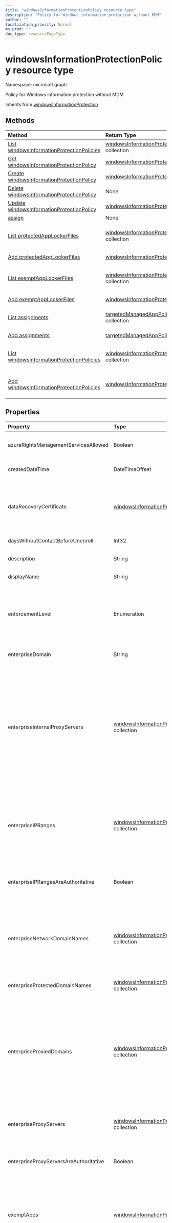 ```yaml
---
title: "windowsInformationProtectionPolicy resource type"
description: "Policy for Windows information protection without MDM"
author: ""
localization_priority: Normal
ms.prod: ""
doc_type: resourcePageType
---
```


# windowsInformationProtectionPolicy resource type


Namespace: microsoft.graph

Policy for Windows information protection without MDM


Inherits from [windowsInformationProtection](../resources/windowsinformationprotection.md)

## Methods
|Method|Return Type|Description|
|:---|:---|:---|
|[List windowsInformationProtectionPolicies](../api/windowsinformationprotectionpolicy-list.md)|[windowsInformationProtectionPolicy](../resources/windowsinformationprotectionpolicy.md) collection|List properties and relationships of the [windowsInformationProtectionPolicy](../resources/windowsinformationprotectionpolicy.md) objects.|
|[Get windowsInformationProtectionPolicy](../api/windowsinformationprotectionpolicy-get.md)|[windowsInformationProtectionPolicy](../resources/windowsinformationprotectionpolicy.md)|Read properties and relationships of the [windowsInformationProtectionPolicy](../resources/windowsinformationprotectionpolicy.md) object.|
|[Create windowsInformationProtectionPolicy](../api/windowsinformationprotectionpolicy-create.md)|[windowsInformationProtectionPolicy](../resources/windowsinformationprotectionpolicy.md)|Create a new [windowsInformationProtectionPolicy](../resources/windowsinformationprotectionpolicy.md) object.|
|[Delete windowsInformationProtectionPolicy](../api/windowsinformationprotectionpolicy-delete.md)|None|Deletes a [windowsInformationProtectionPolicy](../resources/windowsinformationprotectionpolicy.md).|
|[Update windowsInformationProtectionPolicy](../api/windowsinformationprotectionpolicy-update.md)|[windowsInformationProtectionPolicy](../resources/windowsinformationprotectionpolicy.md)|Update the properties of a [windowsInformationProtectionPolicy](../resources/windowsinformationprotectionpolicy.md) object.|
|[assign](../api/windowsinformationprotectionpolicy-assign.md)|None||
|[List protectedAppLockerFiles](../api/windowsinformationprotectionpolicy-list-protectedapplockerfiles.md)|[windowsInformationProtectionAppLockerFile](../resources/windowsinformationprotectionapplockerfile.md) collection|Get the windowsInformationProtectionAppLockerFiles from the protectedAppLockerFiles navigation property.|
|[Add protectedAppLockerFiles](../api/windowsinformationprotectionpolicy-post-protectedapplockerfiles.md)|[windowsInformationProtectionAppLockerFile](../resources/windowsinformationprotectionapplockerfile.md)|Add protectedAppLockerFiles by posting to the protectedAppLockerFiles collection.|
|[List exemptAppLockerFiles](../api/windowsinformationprotectionpolicy-list-exemptapplockerfiles.md)|[windowsInformationProtectionAppLockerFile](../resources/windowsinformationprotectionapplockerfile.md) collection|Get the windowsInformationProtectionAppLockerFiles from the exemptAppLockerFiles navigation property.|
|[Add exemptAppLockerFiles](../api/windowsinformationprotectionpolicy-post-exemptapplockerfiles.md)|[windowsInformationProtectionAppLockerFile](../resources/windowsinformationprotectionapplockerfile.md)|Add exemptAppLockerFiles by posting to the exemptAppLockerFiles collection.|
|[List assignments](../api/windowsinformationprotectionpolicy-list-assignments.md)|[targetedManagedAppPolicyAssignment](../resources/targetedmanagedapppolicyassignment.md) collection|Get the targetedManagedAppPolicyAssignments from the assignments navigation property.|
|[Add assignments](../api/windowsinformationprotectionpolicy-post-assignments.md)|[targetedManagedAppPolicyAssignment](../resources/targetedmanagedapppolicyassignment.md)|Add assignments by posting to the assignments collection.|
|[List windowsInformationProtectionPolicies](../api/deviceappmanagement-list-windowsinformationprotectionpolicies.md)|[windowsInformationProtectionPolicy](../resources/windowsinformationprotectionpolicy.md) collection|Get the windowsInformationProtectionPolicies from the windowsInformationProtectionPolicies navigation property.|
|[Add windowsInformationProtectionPolicies](../api/deviceappmanagement-post-windowsinformationprotectionpolicies.md)|[windowsInformationProtectionPolicy](../resources/windowsinformationprotectionpolicy.md)|Add windowsInformationProtectionPolicies by posting to the windowsInformationProtectionPolicies collection.|

## Properties
|Property|Type|Description|
|:---|:---|:---|
|azureRightsManagementServicesAllowed|Boolean|Specifies whether to allow Azure RMS encryption for WIP Inherited from [windowsInformationProtection](../resources/windowsinformationprotection.md)|
|createdDateTime|DateTimeOffset|The date and time the policy was created. Inherited from [managedAppPolicy](../resources/managedapppolicy.md)|
|dataRecoveryCertificate|[windowsInformationProtectionDataRecoveryCertificate](../resources/windowsinformationprotectiondatarecoverycertificate.md)|Specifies a recovery certificate that can be used for data recovery of encrypted files. This is the same as the data recovery agent(DRA) certificate for encrypting file system(EFS) Inherited from [windowsInformationProtection](../resources/windowsinformationprotection.md)|
|daysWithoutContactBeforeUnenroll|Int32|Offline interval before app data is wiped (days) |
|description|String|The policy's description. Inherited from [managedAppPolicy](../resources/managedapppolicy.md)|
|displayName|String|Policy display name. Inherited from [managedAppPolicy](../resources/managedapppolicy.md)|
|enforcementLevel|Enumeration|WIP enforcement level.See the Enum definition for supported values Inherited from [windowsInformationProtection](../resources/windowsinformationprotection.md). Possible values are: `noProtection`, `encryptAndAuditOnly`, `encryptAuditAndPrompt`, `encryptAuditAndBlock`.|
|enterpriseDomain|String|Primary enterprise domain Inherited from [windowsInformationProtection](../resources/windowsinformationprotection.md)|
|enterpriseInternalProxyServers|[windowsInformationProtectionResourceCollection](../resources/windowsinformationprotectionresourcecollection.md) collection|This is the comma-separated list of internal proxy servers. For example, "157.54.14.28, 157.54.11.118, 10.202.14.167, 157.53.14.163, 157.69.210.59". These proxies have been configured by the admin to connect to specific resources on the Internet. They are considered to be enterprise network locations. The proxies are only leveraged in configuring the EnterpriseProxiedDomains policy to force traffic to the matched domains through these proxies Inherited from [windowsInformationProtection](../resources/windowsinformationprotection.md)|
|enterpriseIPRanges|[windowsInformationProtectionIPRangeCollection](../resources/windowsinformationprotectioniprangecollection.md) collection|Sets the enterprise IP ranges that define the computers in the enterprise network. Data that comes from those computers will be considered part of the enterprise and protected. These locations will be considered a safe destination for enterprise data to be shared to Inherited from [windowsInformationProtection](../resources/windowsinformationprotection.md)|
|enterpriseIPRangesAreAuthoritative|Boolean|Boolean value that tells the client to accept the configured list and not to use heuristics to attempt to find other subnets. Default is false Inherited from [windowsInformationProtection](../resources/windowsinformationprotection.md)|
|enterpriseNetworkDomainNames|[windowsInformationProtectionResourceCollection](../resources/windowsinformationprotectionresourcecollection.md) collection|This is the list of domains that comprise the boundaries of the enterprise. Data from one of these domains that is sent to a device will be considered enterprise data and protected These locations will be considered a safe destination for enterprise data to be shared to Inherited from [windowsInformationProtection](../resources/windowsinformationprotection.md)|
|enterpriseProtectedDomainNames|[windowsInformationProtectionResourceCollection](../resources/windowsinformationprotectionresourcecollection.md) collection|List of enterprise domains to be protected Inherited from [windowsInformationProtection](../resources/windowsinformationprotection.md)|
|enterpriseProxiedDomains|[windowsInformationProtectionProxiedDomainCollection](../resources/windowsinformationprotectionproxieddomaincollection.md) collection|Contains a list of Enterprise resource domains hosted in the cloud that need to be protected. Connections to these resources are considered enterprise data. If a proxy is paired with a cloud resource, traffic to the cloud resource will be routed through the enterprise network via the denoted proxy server (on Port 80). A proxy server used for this purpose must also be configured using the EnterpriseInternalProxyServers policy Inherited from [windowsInformationProtection](../resources/windowsinformationprotection.md)|
|enterpriseProxyServers|[windowsInformationProtectionResourceCollection](../resources/windowsinformationprotectionresourcecollection.md) collection|This is a list of proxy servers. Any server not on this list is considered non-enterprise Inherited from [windowsInformationProtection](../resources/windowsinformationprotection.md)|
|enterpriseProxyServersAreAuthoritative|Boolean|Boolean value that tells the client to accept the configured list of proxies and not try to detect other work proxies. Default is false Inherited from [windowsInformationProtection](../resources/windowsinformationprotection.md)|
|exemptApps|[windowsInformationProtectionApp](../resources/windowsinformationprotectionapp.md) collection|Exempt applications can also access enterprise data, but the data handled by those applications are not protected. This is because some critical enterprise applications may have compatibility problems with encrypted data. Inherited from [windowsInformationProtection](../resources/windowsinformationprotection.md)|
|iconsVisible|Boolean|Determines whether overlays are added to icons for WIP protected files in Explorer and enterprise only app tiles in the Start menu. Starting in Windows 10, version 1703 this setting also configures the visibility of the WIP icon in the title bar of a WIP-protected app Inherited from [windowsInformationProtection](../resources/windowsinformationprotection.md)|
|id|String| Inherited from [entity](../resources/entity.md)|
|indexingEncryptedStoresOrItemsBlocked|Boolean|This switch is for the Windows Search Indexer, to allow or disallow indexing of items Inherited from [windowsInformationProtection](../resources/windowsinformationprotection.md)|
|isAssigned|Boolean|Indicates if the policy is deployed to any inclusion groups or not. Inherited from [windowsInformationProtection](../resources/windowsinformationprotection.md)|
|lastModifiedDateTime|DateTimeOffset|Last time the policy was modified. Inherited from [managedAppPolicy](../resources/managedapppolicy.md)|
|mdmEnrollmentUrl|String|Enrollment url for the MDM|
|minutesOfInactivityBeforeDeviceLock|Int32|Specifies the maximum amount of time (in minutes) allowed after the device is idle that will cause the device to become PIN or password locked.   Range is an integer X where 0 <= X <= 999.|
|neutralDomainResources|[windowsInformationProtectionResourceCollection](../resources/windowsinformationprotectionresourcecollection.md) collection|List of domain names that can used for work or personal resource Inherited from [windowsInformationProtection](../resources/windowsinformationprotection.md)|
|numberOfPastPinsRemembered|Int32|Integer value that specifies the number of past PINs that can be associated to a user account that can't be reused. The largest number you can configure for this policy setting is 50. The lowest number you can configure for this policy setting is 0. If this policy is set to 0, then storage of previous PINs is not required. This node was added in Windows 10, version 1511. Default is 0.|
|passwordMaximumAttemptCount|Int32|The number of authentication failures allowed before the device will be wiped. A value of 0 disables device wipe functionality. Range is an integer X where 4 <= X <= 16 for desktop and 0 <= X <= 999 for mobile devices.|
|pinExpirationDays|Int32|Integer value specifies the period of time (in days) that a PIN can be used before the system requires the user to change it. The largest number you can configure for this policy setting is 730. The lowest number you can configure for this policy setting is 0. If this policy is set to 0, then the user's PIN will never expire. This node was added in Windows 10, version 1511. Default is 0.|
|pinLowercaseLetters|Enumeration|Integer value that configures the use of lowercase letters in the Windows Hello for Business PIN. Default is NotAllow. Possible values are: `notAllow`, `requireAtLeastOne`, `allow`.|
|pinMinimumLength|Int32|Integer value that sets the minimum number of characters required for the PIN. Default value is 4. The lowest number you can configure for this policy setting is 4. The largest number you can configure must be less than the number configured in the Maximum PIN length policy setting or the number 127, whichever is the lowest.|
|pinSpecialCharacters|Enumeration|Integer value that configures the use of special characters in the Windows Hello for Business PIN. Valid special characters for Windows Hello for Business PIN gestures include: ! " # $ % & ' ( ) * + , - . / : ; < = > ? @ \[ \ \] ^ _ ` { | } ~. Default is NotAllow. Possible values are: `notAllow`, `requireAtLeastOne`, `allow`.|
|pinUppercaseLetters|Enumeration|Integer value that configures the use of uppercase letters in the Windows Hello for Business PIN. Default is NotAllow. Possible values are: `notAllow`, `requireAtLeastOne`, `allow`.|
|protectedApps|[windowsInformationProtectionApp](../resources/windowsinformationprotectionapp.md) collection|Protected applications can access enterprise data and the data handled by those applications are protected with encryption Inherited from [windowsInformationProtection](../resources/windowsinformationprotection.md)|
|protectionUnderLockConfigRequired|Boolean|Specifies whether the protection under lock feature (also known as encrypt under pin) should be configured Inherited from [windowsInformationProtection](../resources/windowsinformationprotection.md)|
|revokeOnMdmHandoffDisabled|Boolean|New property in RS2, pending documentation|
|revokeOnUnenrollDisabled|Boolean|This policy controls whether to revoke the WIP keys when a device unenrolls from the management service. If set to 1 (Don't revoke keys), the keys will not be revoked and the user will continue to have access to protected files after unenrollment. If the keys are not revoked, there will be no revoked file cleanup subsequently. Inherited from [windowsInformationProtection](../resources/windowsinformationprotection.md)|
|rightsManagementServicesTemplateId|Guid|TemplateID GUID to use for RMS encryption. The RMS template allows the IT admin to configure the details about who has access to RMS-protected file and how long they have access Inherited from [windowsInformationProtection](../resources/windowsinformationprotection.md)|
|smbAutoEncryptedFileExtensions|[windowsInformationProtectionResourceCollection](../resources/windowsinformationprotectionresourcecollection.md) collection|Specifies a list of file extensions, so that files with these extensions are encrypted when copying from an SMB share within the corporate boundary Inherited from [windowsInformationProtection](../resources/windowsinformationprotection.md)|
|version|String|Version of the entity. Inherited from [managedAppPolicy](../resources/managedapppolicy.md)|
|windowsHelloForBusinessBlocked|Boolean|Boolean value that sets Windows Hello for Business as a method for signing into Windows.|

## Relationships
|Relationship|Type|Description|
|:---|:---|:---|
|assignments|[targetedManagedAppPolicyAssignment](../resources/targetedmanagedapppolicyassignment.md) collection|Navigation property to list of security groups targeted for policy. Inherited from [windowsInformationProtection](../resources/windowsinformationprotection.md)|
|exemptAppLockerFiles|[windowsInformationProtectionAppLockerFile](../resources/windowsinformationprotectionapplockerfile.md) collection|Another way to input exempt apps through xml files Inherited from [windowsInformationProtection](../resources/windowsinformationprotection.md)|
|protectedAppLockerFiles|[windowsInformationProtectionAppLockerFile](../resources/windowsinformationprotectionapplockerfile.md) collection|Another way to input protected apps through xml files Inherited from [windowsInformationProtection](../resources/windowsinformationprotection.md)|

## JSON representation
Here is a JSON representation of the resource.
<!-- {
  "blockType": "resource",
  "keyProperty": "id",
  "@odata.type": "microsoft.graph.windowsInformationProtectionPolicy",
  "baseType": "microsoft.graph.windowsInformationProtection",
  "openType": false
}
-->
``` json
{
  "@odata.type": "#microsoft.graph.windowsInformationProtectionPolicy",
  "id": "String (identifier)",
  "displayName": "String",
  "description": "String",
  "createdDateTime": "String (timestamp)",
  "lastModifiedDateTime": "String (timestamp)",
  "version": "String",
  "enforcementLevel": "String",
  "enterpriseDomain": "String",
  "enterpriseProtectedDomainNames": [
    {
      "@odata.type": "microsoft.graph.windowsInformationProtectionResourceCollection",
      "resources": [
        "String"
      ]
    }
  ],
  "protectionUnderLockConfigRequired": true,
  "dataRecoveryCertificate": {
    "@odata.type": "microsoft.graph.windowsInformationProtectionDataRecoveryCertificate",
    "subjectName": "String",
    "expirationDateTime": "String (timestamp)",
    "certificate": "binary"
  },
  "revokeOnUnenrollDisabled": true,
  "rightsManagementServicesTemplateId": "Guid",
  "azureRightsManagementServicesAllowed": true,
  "iconsVisible": true,
  "protectedApps": [
    {
      "@odata.type": "microsoft.graph.windowsInformationProtectionStoreApp",
      "publisherName": "String",
      "productName": "String",
      "denied": true
    }
  ],
  "exemptApps": [
    {
      "@odata.type": "microsoft.graph.windowsInformationProtectionStoreApp"
    }
  ],
  "enterpriseNetworkDomainNames": [
    {
      "@odata.type": "microsoft.graph.windowsInformationProtectionResourceCollection"
    }
  ],
  "enterpriseProxiedDomains": [
    {
      "@odata.type": "microsoft.graph.windowsInformationProtectionProxiedDomainCollection",
      "proxiedDomains": [
        {
          "@odata.type": "microsoft.graph.proxiedDomain",
          "ipAddressOrFQDN": "String",
          "proxy": "String"
        }
      ]
    }
  ],
  "enterpriseIPRanges": [
    {
      "@odata.type": "microsoft.graph.windowsInformationProtectionIPRangeCollection",
      "ranges": [
        {
          "@odata.type": "microsoft.graph.iPv6Range",
          "lowerAddress": "String",
          "upperAddress": "String"
        }
      ]
    }
  ],
  "enterpriseIPRangesAreAuthoritative": true,
  "enterpriseProxyServers": [
    {
      "@odata.type": "microsoft.graph.windowsInformationProtectionResourceCollection"
    }
  ],
  "enterpriseInternalProxyServers": [
    {
      "@odata.type": "microsoft.graph.windowsInformationProtectionResourceCollection"
    }
  ],
  "enterpriseProxyServersAreAuthoritative": true,
  "neutralDomainResources": [
    {
      "@odata.type": "microsoft.graph.windowsInformationProtectionResourceCollection"
    }
  ],
  "indexingEncryptedStoresOrItemsBlocked": true,
  "smbAutoEncryptedFileExtensions": [
    {
      "@odata.type": "microsoft.graph.windowsInformationProtectionResourceCollection"
    }
  ],
  "isAssigned": true,
  "revokeOnMdmHandoffDisabled": true,
  "mdmEnrollmentUrl": "String",
  "windowsHelloForBusinessBlocked": true,
  "pinMinimumLength": 1024,
  "pinUppercaseLetters": "String",
  "pinLowercaseLetters": "String",
  "pinSpecialCharacters": "String",
  "pinExpirationDays": 1024,
  "numberOfPastPinsRemembered": 1024,
  "passwordMaximumAttemptCount": 1024,
  "minutesOfInactivityBeforeDeviceLock": 1024,
  "daysWithoutContactBeforeUnenroll": 1024
}
```

